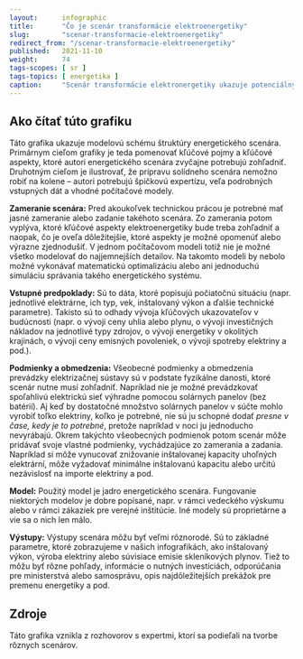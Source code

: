```yaml
---
layout:      infographic
title:       "Čo je scenár transformácie elektroenergetiky"
slug:        "scenar-transformacie-elektroenergetiky"
redirect_from: "/scenar-transformacie-elektroenergetiky"
published:   2021-11-10
weight:      74
tags-scopes: [ sr ]
tags-topics: [ energetika ]
caption:     "Scenár transformácie elektronergetiky ukazuje potenciálny budúci stav produkcie elektriny, aké zdroje sa budú používať a aký bude potrebný inštalovaný výkon. Táto grafika ilustruje, ako vyzerá jeden z možných prístupov k tvorbe takéhoto scenára."
---
```


## Ako čítať túto grafiku

Táto grafika ukazuje modelovú schému štruktúry energetického scenára. Primárnym cieľom grafiky je teda pomenovať kľúčové pojmy a kľúčové aspekty, ktoré autori energetického scenára zvyčajne potrebujú zohľadniť. Druhotným cieľom je ilustrovať, že prípravu solídneho scenára nemožno robiť na kolene – autori potrebujú špičkovú expertízu, veľa podrobných vstupných dát a vhodné počítačové modely.

**Zameranie scenára:** Pred akoukoľvek technickou prácou je potrebné mať jasné zameranie alebo zadanie takéhoto scenára. Zo zamerania potom vyplýva, ktoré kľúčové aspekty elektroenergetiky bude treba zohľadniť a naopak, čo je oveľa dôležitejšie, ktoré aspekty je možné opomenúť alebo výrazne zjednodušiť. V jednom počítačovom modeli totiž nie je možné všetko modelovať do najjemnejších detailov. Na takomto modeli by nebolo možné vykonávať matematickú optimalizáciu alebo ani jednoduchú simuláciu správania takého energetického systému.

**Vstupné predpoklady:** Sú to dáta, ktoré popisujú počiatočnú situáciu (napr. jednotlivé elektrárne, ich typ, vek, inštalovaný výkon a ďalšie technické parametre). Takisto sú to odhady vývoja kľúčových ukazovateľov v budúcnosti (napr. o vývoji ceny uhlia alebo plynu, o vývoji investičných nákladov na jednotlivé typy zdrojov, o vývoji energetiky v okolitých krajinách, o vývoji ceny emisných povoleniek, o vývoji spotreby elektriny a pod.).

**Podmienky a obmedzenia:** Všeobecné podmienky a obmedzenia prevádzky elektrizačnej sústavy sú v podstate fyzikálne danosti, ktoré scenár nutne musí zohľadniť. Napríklad nie je možné prevádzkovať spoľahlivú elektrickú sieť výhradne pomocou solárnych panelov (bez batérií). Aj keď by dostatočné množstvo solárnych panelov v súčte mohlo vyrobiť toľko elektriny, koľko je potrebné, nie sú ju schopné dodať _presne v čase, kedy je to potrebné_, pretože napríklad v noci ju jednoducho nevyrábajú. Okrem takýchto všeobecných podmienok potom scenár môže pridávať svoje vlastné podmienky, vychádzajúce zo zamerania a zadania. Napríklad si môže vynucovať znižovanie inštalovanej kapacity uhoľných elektrární, môže vyžadovať minimálne inštalovanú kapacitu alebo určitú nezávislosť na importe elektriny a pod.

**Model:** Použitý model je jadro energetického scenára. Fungovanie niektorých modelov je dobre popísané, napr. v rámci vedeckého výskumu alebo v rámci zákaziek pre verejné inštitúcie. Iné modely sú proprietárne a vie sa o nich len málo.

**Výstupy:** Výstupy scenára môžu byť veľmi rôznorodé. Sú to základné parametre, ktoré zobrazujeme v našich infografikách, ako inštalovaný výkon, výroba elektriny alebo súvisiace emisie skleníkových plynov. Tiež to môžu byť rôzne pohľady, informácie o nutných investíciách, odporúčania pre ministerstvá alebo samosprávu, opis najdôležitejších prekážok pre premenu energetiky a pod.

## Zdroje

Táto grafika vznikla z rozhovorov s expertmi, ktorí sa podieľali na tvorbe rôznych scenárov.
